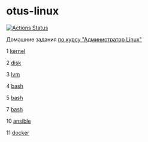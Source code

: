 otus-linux
===
[![Actions Status](https://github.com/MichaelPak/self/workflows/deploy/badge.svg)](https://github.com/MichaelPak/self/actions)

Домашние задания [по курсу "Администратор Linux"](https://otus.ru/lessons/linux/)

1 [kernel](01-kernel/README.md)

2 [disk](02-disk/README.md)

3 [lvm](03-lvm/README.md)

4 [bash](04-bash/README.md)

5 [bash](05-process/README.md)

7 [bash](07-systemd/README.md)

10 [ansible](10-ansible)

11 [docker](11-docker)

